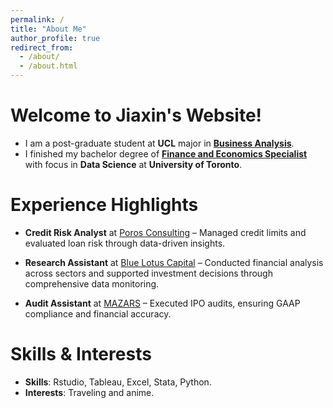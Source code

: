 ```yaml
---
permalink: /
title: "About Me"
author_profile: true
redirect_from: 
  - /about/
  - /about.html
---
```


# **Welcome to Jiaxin's Website!**

- I am a post-graduate student at **UCL** major in **[Business Analysis](https://www.ucl.ac.uk/prospective-students/graduate/taught-degrees/business-analytics-msc)**. 
- I finished my bachelor degree of **[Finance and Economics Specialist](https://artsci.calendar.utoronto.ca/program/asspe2038)** with focus in **Data Science** at **University of Toronto**.
 

# **Experience Highlights**

 - **Credit Risk Analyst** at [Poros Consulting](https://www.porosconsulting.com/) – Managed credit limits and evaluated loan risk through data-driven insights.

 - **Research Assistant** at [Blue Lotus Capital](https://bluelotus.vc/) – Conducted financial analysis across sectors and supported investment decisions through comprehensive data monitoring.

 - **Audit Assistant** at [MAZARS](https://www.forvismazars.com/group/en/offices/Wuhan) – Executed IPO audits, ensuring GAAP compliance and financial accuracy.

# **Skills & Interests**

 - **Skills**: Rstudio, Tableau, Excel, Stata, Python.  
 - **Interests**: Traveling and anime.
